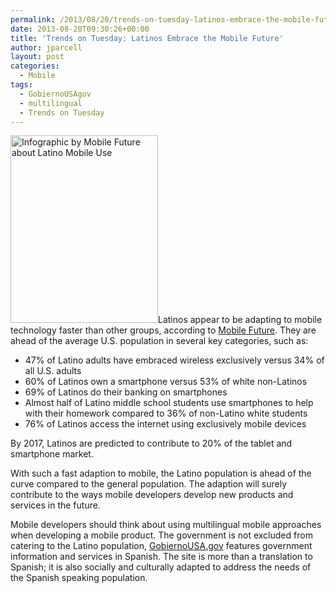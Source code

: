 ```yaml
---
permalink: /2013/08/20/trends-on-tuesday-latinos-embrace-the-mobile-future/
date: 2013-08-20T09:30:26+00:00
title: 'Trends on Tuesday: Latinos Embrace the Mobile Future'
author: jparcell
layout: post
categories:
  - Mobile
tags:
  - GobiernoUSAgov
  - multilingual
  - Trends on Tuesday
---
```


[<img class="alignright size-thumbnail wp-image-121012" src="https://s3.amazonaws.com/sitesusa/wp-content/uploads/sites/212/2013/08/latino-infograph-236x1024-236x300.jpg" alt="Infographic by Mobile Future about Latino Mobile Use" width="236" height="300" />](https://s3.amazonaws.com/sitesusa/wp-content/uploads/sites/212/2013/08/latino-infograph-236x1024.jpg)Latinos appear to be adapting to mobile technology faster than other groups, according to [Mobile Future](http://mobilefuture.org/newsroom/infographic-latinos-embrace-the-mobile-future/). They are ahead of the average U.S. population in several key categories, such as:

  * 47% of Latino adults have embraced wireless exclusively versus 34% of all U.S. adults
  * 60% of Latinos own a smartphone versus 53% of white non-Latinos
  * 69% of Latinos do their banking on smartphones
  * Almost half of Latino middle school students use smartphones to help with their homework compared to 36% of non-Latino white students
  * 76% of Latinos access the internet using exclusively mobile devices

By 2017, Latinos are predicted to contribute to 20% of the tablet and smartphone market.

With such a fast adaption to mobile, the Latino population is ahead of the curve compared to the general population. The adaption will surely contribute to the ways mobile developers develop new products and services in the future.

Mobile developers should think about using multilingual mobile approaches when developing a mobile product. The government is not excluded from catering to the Latino population, [GobiernoUSA.gov](http://apps.gobiernousa.gov/?v=all)  features government information and services in Spanish. The site is more than a translation to Spanish; it is also socially and culturally adapted to address the needs of the Spanish speaking population.